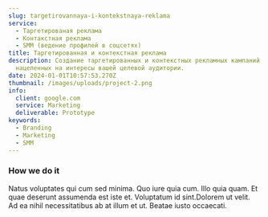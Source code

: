 ```yaml
---
slug: targetirovannaya-i-kontekstnaya-reklama
service:
  - Таргетированая реклама
  - Контакстная реклама
  - SMM (ведение профилей в соцсетях)
title: Таргетированная и контекстная реклама
description: Создание таргетированных и контекстных рекламных кампаний
  нацеленных на интересы вашей целевой аудитории.
date: 2024-01-01T10:57:53.270Z
thumbnail: /images/uploads/project-2.png
info:
  client: google.com
  service: Marketing
  deliverable: Prototype
keywords:
  - Branding
  - Marketing
  - SMM
---
```

### How we do it

Natus voluptates qui cum sed minima. Quo iure quia cum. Illo quia quam. Et quae deserunt assumenda est iste et. Voluptatum id sint.Dolorem ut velit. Ad ea nihil necessitatibus ab at illum et ut. Beatae iusto occaecati.
